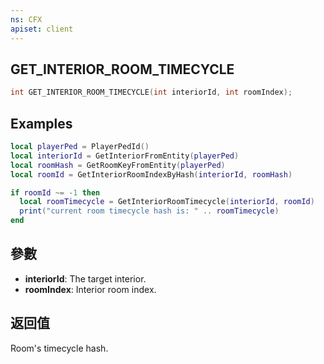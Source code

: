 ```yaml
---
ns: CFX
apiset: client
---
```

## GET_INTERIOR_ROOM_TIMECYCLE

```c
int GET_INTERIOR_ROOM_TIMECYCLE(int interiorId, int roomIndex);
```

## Examples

```lua
local playerPed = PlayerPedId()
local interiorId = GetInteriorFromEntity(playerPed)
local roomHash = GetRoomKeyFromEntity(playerPed)
local roomId = GetInteriorRoomIndexByHash(interiorId, roomHash)

if roomId ~= -1 then
  local roomTimecycle = GetInteriorRoomTimecycle(interiorId, roomId)
  print("current room timecycle hash is: " .. roomTimecycle)
end
```

## 參數
* **interiorId**: The target interior.
* **roomIndex**: Interior room index.

## 返回值
Room's timecycle hash.
